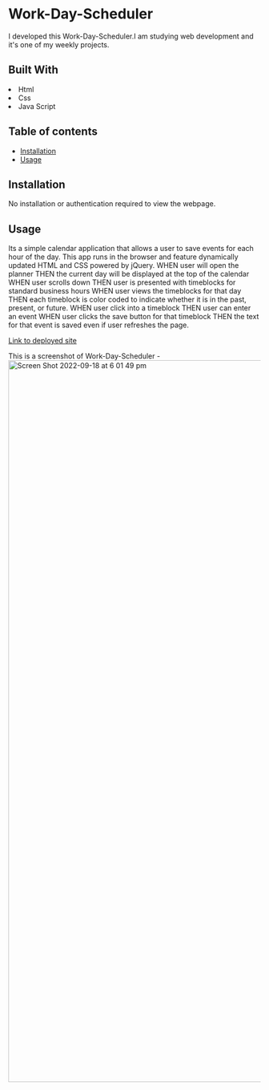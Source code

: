 # Work-Day-Scheduler
I developed this Work-Day-Scheduler.I am studying web development and it's one of my weekly projects.
## Built With
<li>Html</li>
<li>Css</li>
<li>Java Script</li>

## Table of contents


  - [Installation](#installation)
  - [Usage](#usage)

  ## Installation
No installation or authentication required to view the webpage.
## Usage
Its a simple calendar application that allows a user to save events for each hour of the day. This app runs in the browser and feature dynamically updated HTML and CSS powered by jQuery.
WHEN user will open the planner
THEN the current day will be displayed at the top of the calendar
WHEN user scrolls down
THEN user is presented with timeblocks for standard business hours
WHEN user views the timeblocks for that day
THEN each timeblock is color coded to indicate whether it is in the past, present, or future.
WHEN user click into a timeblock
THEN user can enter an event
WHEN user clicks the save button for that timeblock
THEN the text for that event is saved even if user refreshes the page.

[Link to deployed site]()

This is a screenshot of Work-Day-Scheduler -
<img width="1440" alt="Screen Shot 2022-09-18 at 6 01 49 pm" src="https://user-images.githubusercontent.com/110076459/190892160-e70cfb67-c40f-46df-8908-ab6c747d71e6.png">

